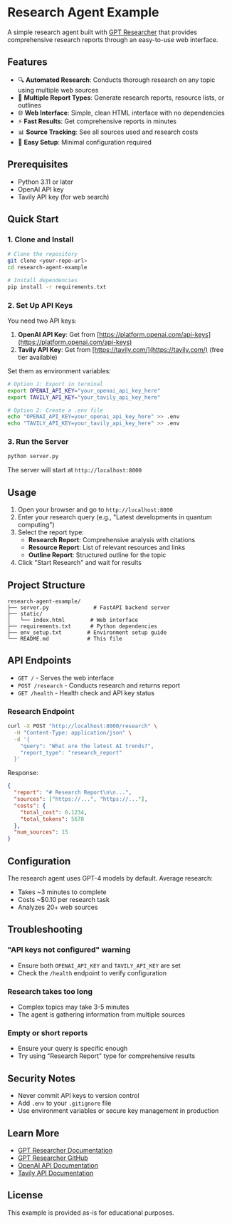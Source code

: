 # Research Agent Example

A simple research agent built with [GPT Researcher](https://github.com/assafelovic/gpt-researcher) that provides comprehensive research reports through an easy-to-use web interface.

## Features

- 🔍 **Automated Research**: Conducts thorough research on any topic using multiple web sources
- 📝 **Multiple Report Types**: Generate research reports, resource lists, or outlines
- 🌐 **Web Interface**: Simple, clean HTML interface with no dependencies
- ⚡ **Fast Results**: Get comprehensive reports in minutes
- 📊 **Source Tracking**: See all sources used and research costs
- 🚀 **Easy Setup**: Minimal configuration required

## Prerequisites

- Python 3.11 or later
- OpenAI API key
- Tavily API key (for web search)

## Quick Start

### 1. Clone and Install

```bash
# Clone the repository
git clone <your-repo-url>
cd research-agent-example

# Install dependencies
pip install -r requirements.txt
```

### 2. Set Up API Keys

You need two API keys:

1. **OpenAI API Key**: Get from [https://platform.openai.com/api-keys](https://platform.openai.com/api-keys)
2. **Tavily API Key**: Get from [https://tavily.com/](https://tavily.com/) (free tier available)

Set them as environment variables:

```bash
# Option 1: Export in terminal
export OPENAI_API_KEY="your_openai_api_key_here"
export TAVILY_API_KEY="your_tavily_api_key_here"

# Option 2: Create a .env file
echo "OPENAI_API_KEY=your_openai_api_key_here" >> .env
echo "TAVILY_API_KEY=your_tavily_api_key_here" >> .env
```

### 3. Run the Server

```bash
python server.py
```

The server will start at `http://localhost:8000`

## Usage

1. Open your browser and go to `http://localhost:8000`
2. Enter your research query (e.g., "Latest developments in quantum computing")
3. Select the report type:
   - **Research Report**: Comprehensive analysis with citations
   - **Resource Report**: List of relevant resources and links
   - **Outline Report**: Structured outline for the topic
4. Click "Start Research" and wait for results

## Project Structure

```
research-agent-example/
├── server.py              # FastAPI backend server
├── static/
│   └── index.html        # Web interface
├── requirements.txt      # Python dependencies
├── env_setup.txt        # Environment setup guide
└── README.md            # This file
```

## API Endpoints

- `GET /` - Serves the web interface
- `POST /research` - Conducts research and returns report
- `GET /health` - Health check and API key status

### Research Endpoint

```bash
curl -X POST "http://localhost:8000/research" \
  -H "Content-Type: application/json" \
  -d '{
    "query": "What are the latest AI trends?",
    "report_type": "research_report"
  }'
```

Response:
```json
{
  "report": "# Research Report\n\n...",
  "sources": ["https://...", "https://..."],
  "costs": {
    "total_cost": 0.1234,
    "total_tokens": 5678
  },
  "num_sources": 15
}
```

## Configuration

The research agent uses GPT-4 models by default. Average research:
- Takes ~3 minutes to complete
- Costs ~$0.10 per research task
- Analyzes 20+ web sources

## Troubleshooting

### "API keys not configured" warning
- Ensure both `OPENAI_API_KEY` and `TAVILY_API_KEY` are set
- Check the `/health` endpoint to verify configuration

### Research takes too long
- Complex topics may take 3-5 minutes
- The agent is gathering information from multiple sources

### Empty or short reports
- Ensure your query is specific enough
- Try using "Research Report" type for comprehensive results

## Security Notes

- Never commit API keys to version control
- Add `.env` to your `.gitignore` file
- Use environment variables or secure key management in production

## Learn More

- [GPT Researcher Documentation](https://docs.gptr.dev/)
- [GPT Researcher GitHub](https://github.com/assafelovic/gpt-researcher)
- [OpenAI API Documentation](https://platform.openai.com/docs)
- [Tavily API Documentation](https://docs.tavily.com/)

## License

This example is provided as-is for educational purposes. 
